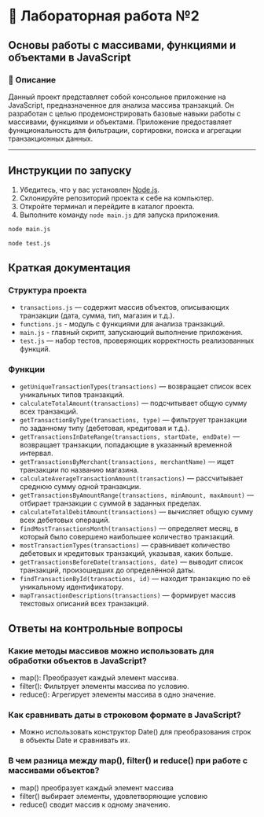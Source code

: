 # 🧪 Лабораторная работа №2  
## Основы работы с массивами, функциями и объектами в JavaScript

### 📌 Описание

Данный проект представляет собой консольное приложение на JavaScript, предназначенное для анализа массива транзакций. Он разработан с целью продемонстрировать базовые навыки работы с массивами, функциями и объектами. Приложение предоставляет функциональность для фильтрации, сортировки, поиска и агрегации транзакционных данных.

---

## Инструкции по запуску

1.  Убедитесь, что у вас установлен [Node.js](https://nodejs.org/).
2.  Склонируйте репозиторий проекта к себе на компьютер.
3.  Откройте терминал и перейдите в каталог проекта.
4.  Выполните команду `node main.js` для запуска приложения.
```bash
node main.js

node test.js
```

## Краткая документация

### Структура проекта

* `transactions.js` — содержит массив объектов, описывающих транзакции (дата, сумма, тип, магазин и т.д.).
* `functions.js` - модуль с функциями для анализа транзакций.
* `main.js` - главный скрипт, запускающий выполнение приложения.
* `test.js` — набор тестов, проверяющих корректность реализованных функций.

### Функции

* `getUniqueTransactionTypes(transactions)` — возвращает список всех уникальных типов транзакций.
* `calculateTotalAmount(transactions)` — подсчитывает общую сумму всех транзакций.
* `getTransactionByType(transactions, type)` — фильтрует транзакции по заданному типу (дебетовая, кредитовая и т.д.).
* `getTransactionsInDateRange(transactions, startDate, endDate)` — возвращает транзакции, попадающие в указанный временной интервал.
* `getTransactionsByMerchant(transactions, merchantName)` — ищет транзакции по названию магазина.
* `calculateAverageTransactionAmount(transactions)` — рассчитывает среднюю сумму одной транзакции.
* `getTransactionsByAmountRange(transactions, minAmount, maxAmount)` — отбирает транзакции с суммой в заданных пределах.
* `calculateTotalDebitAmount(transactions)` — вычисляет общую сумму всех дебетовых операций.
* `findMostTransactionsMonth(transactions)` — определяет месяц, в который было совершено наибольшее количество транзакций.
* `mostTransactionTypes(transactions)` — сравнивает количество дебетовых и кредитовых транзакций, указывая, каких больше.
* `getTransactionsBeforeDate(transactions, date)` — выводит список транзакций, произошедших до определённой даты.
* `findTransactionById(transactions, id)` — находит транзакцию по её уникальному идентификатору.
* `mapTransactionDescriptions(transactions)` — формирует массив текстовых описаний всех транзакций.

## Ответы на контрольные вопросы
### Какие методы массивов можно использовать для обработки объектов в JavaScript?
* map(): Преобразует каждый элемент массива.
* filter(): Фильтрует элементы массива по условию.
* reduce(): Агрегирует элементы массива в одно значение.
### Как сравнивать даты в строковом формате в JavaScript?
* Можно использовать конструктор Date() для преобразования строк в объекты Date и сравнивать их.
### В чем разница между map(), filter() и reduce() при работе с массивами объектов?
* map() преобразует каждый элемент массива
* filter() выбирает элементы, удовлетворяющие условию
* reduce() сводит массив к одному значению.